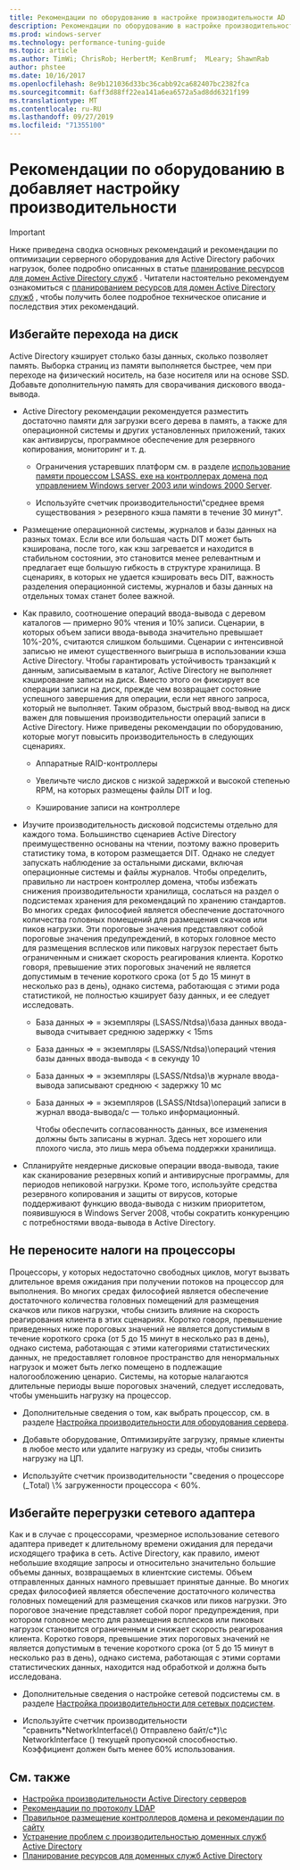 ```yaml
---
title: Рекомендации по оборудованию в настройке производительности AD
description: Рекомендации по оборудованию в настройке производительности AD
ms.prod: windows-server
ms.technology: performance-tuning-guide
ms.topic: article
ms.author: TimWi; ChrisRob; HerbertM; KenBrumf;  MLeary; ShawnRab
author: phstee
ms.date: 10/16/2017
ms.openlocfilehash: 8e9b121036d33bc36cabb92ca682407bc2382fca
ms.sourcegitcommit: 6aff3d88ff22ea141a6ea6572a5ad8dd6321f199
ms.translationtype: MT
ms.contentlocale: ru-RU
ms.lasthandoff: 09/27/2019
ms.locfileid: "71355100"
---
```

# <a name="hardware-considerations-in-adds-performance-tuning"></a>Рекомендации по оборудованию в добавляет настройку производительности 

>[!Important]
> Ниже приведена сводка основных рекомендаций и рекомендации по оптимизации серверного оборудования для Active Directory рабочих нагрузок, более подробно описанных в статье [планирование ресурсов для домен Active Directory служб](https://go.microsoft.com/fwlink/?LinkId=324566) . Читатели настоятельно рекомендуем ознакомиться с [планированием ресурсов для домен Active Directory служб](https://go.microsoft.com/fwlink/?LinkId=324566) , чтобы получить более подробное техническое описание и последствия этих рекомендаций.

## <a name="avoid-going-to-disk"></a>Избегайте перехода на диск

Active Directory кэширует столько базы данных, сколько позволяет память. Выборка страниц из памяти выполняется быстрее, чем при переходе на физический носитель, на базе носителя или на основе SSD. Добавьте дополнительную память для сворачивания дискового ввода-вывода.

-   Active Directory рекомендации рекомендуется разместить достаточно памяти для загрузки всего дерева в память, а также для операционной системы и других установленных приложений, таких как антивирусы, программное обеспечение для резервного копирования, мониторинг и т. д.

    -   Ограничения устаревших платформ см. в разделе [использование памяти процессом LSASS. exe на контроллерах домена под управлением Windows server 2003 или windows 2000 Server](https://support.microsoft.com/kb/308356).

    -   Используйте счетчик производительности\\"среднее время существования &gt; резервного кэша памяти в течение 30 минут".

-   Размещение операционной системы, журналов и базы данных на разных томах. Если все или большая часть DIT может быть кэширована, после того, как кэш загревается и находится в стабильном состоянии, это становится менее релевантным и предлагает еще большую гибкость в структуре хранилища. В сценариях, в которых не удается кэшировать весь DIT, важность разделения операционной системы, журналов и базы данных на отдельных томах станет более важной.

-   Как правило, соотношение операций ввода-вывода с деревом каталогов — примерно 90% чтения и 10% записи. Сценарии, в которых объем записи ввода-вывода значительно превышает 10%-20%, считаются слишком большими. Сценарии с интенсивной записью не имеют существенного выигрыша в использовании кэша Active Directory. Чтобы гарантировать устойчивость транзакций к данным, записываемым в каталог, Active Directory не выполняет кэширование записи на диск. Вместо этого он фиксирует все операции записи на диск, прежде чем возвращает состояние успешного завершения для операции, если нет явного запроса, который не выполняет. Таким образом, быстрый ввод-вывод на диск важен для повышения производительности операций записи в Active Directory. Ниже приведены рекомендации по оборудованию, которые могут повысить производительность в следующих сценариях.

    -   Аппаратные RAID-контроллеры

    -   Увеличьте число дисков с низкой задержкой и высокой степенью RPM, на которых размещены файлы DIT и log.

    -   Кэширование записи на контроллере

-   Изучите производительность дисковой подсистемы отдельно для каждого тома. Большинство сценариев Active Directory преимущественно основаны на чтении, поэтому важно проверить статистику тома, в котором размещается DIT. Однако не следует запускать наблюдение за остальными дисками, включая операционные системы и файлы журналов. Чтобы определить, правильно ли настроен контроллер домена, чтобы избежать снижения производительности хранилища, сослаться на раздел о подсистемах хранения для рекомендаций по хранению стандартов. Во многих средах философией является обеспечение достаточного количества головных помещений для размещения скачков или пиков нагрузки. Эти пороговые значения представляют собой пороговые значения предупреждений, в которых головное место для размещения всплесков или пиковых нагрузок перестает быть ограниченным и снижает скорость реагирования клиента. Коротко говоря, превышение этих пороговых значений не является допустимым в течение короткого срока (от 5 до 15 минут в несколько раз в день), однако система, работающая с этими рода статистикой, не полностью кэширует базу данных, и ее следует исследовать.

    -   База данных =&gt; = экземпляры (LSASS/Ntdsa)\\база данных ввода-вывода считывает среднюю задержку &lt; 15ms

    -   База данных =&gt; = экземпляры (LSASS/Ntdsa)\\операций чтения базы данных ввода-вывода &lt; в секунду 10

    -   База данных =&gt; = экземпляры (LSASS/Ntdsa)\\в журнале ввода-вывода записывают среднюю &lt; задержку 10 мс

    -   База данных =&gt; = экземпляров (LSASS/Ntdsa)\\операций записи в журнал ввода-вывода/с — только информационный.

        Чтобы обеспечить согласованность данных, все изменения должны быть записаны в журнал. Здесь нет хорошего или плохого числа, это лишь мера объема поддержки хранилища.

-   Спланируйте неядерные дисковые операции ввода-вывода, такие как сканирование резервных копий и антивирусные программы, для периодов непиковой нагрузки. Кроме того, используйте средства резервного копирования и защиты от вирусов, которые поддерживают функцию ввода-вывода с низким приоритетом, появившуюся в Windows Server 2008, чтобы сократить конкуренцию с потребностями ввода-вывода в Active Directory.

## <a name="dont-over-tax-the-processors"></a>Не переносите налоги на процессоры

Процессоры, у которых недостаточно свободных циклов, могут вызвать длительное время ожидания при получении потоков на процессор для выполнения. Во многих средах философией является обеспечение достаточного количества головных помещений для размещения скачков или пиков нагрузки, чтобы снизить влияние на скорость реагирования клиента в этих сценариях. Коротко говоря, превышение приведенных ниже пороговых значений не является допустимым в течение короткого срока (от 5 до 15 минут в несколько раз в день), однако система, работающая с этими категориями статистических данных, не предоставляет головное пространство для ненормальных нагрузок и может быть легко помещено в подлежащие налогообложению ценарио. Системы, на которые налагаются длительные периоды выше пороговых значений, следует исследовать, чтобы уменьшить нагрузку на процессор.

-   Дополнительные сведения о том, как выбрать процессор, см. в разделе [Настройка производительности для оборудования сервера](../../hardware/index.md).

-   Добавьте оборудование, Оптимизируйте загрузку, прямые клиенты в любое место или удалите нагрузку из среды, чтобы снизить нагрузку на ЦП.

-   Используйте счетчик производительности "сведения о процессоре (\_Total) \\% загруженности процессора &lt; 60%.

## <a name="avoid-overloading-the-network-adapter"></a>Избегайте перегрузки сетевого адаптера

Как и в случае с процессорами, чрезмерное использование сетевого адаптера приведет к длительному времени ожидания для передачи исходящего трафика в сеть. Active Directory, как правило, имеют небольшие входящие запросы и относительно значительно большие объемы данных, возвращаемых в клиентские системы. Объем отправленных данных намного превышает принятые данные. Во многих средах философией является обеспечение достаточного количества головных помещений для размещения скачков или пиков нагрузки. Это пороговое значение представляет собой порог предупреждения, при котором головное место для размещения всплесков или пиковых нагрузок становится ограниченным и снижает скорость реагирования клиента. Коротко говоря, превышение этих пороговых значений не является допустимым в течение короткого срока (от 5 до 15 минут в несколько раз в день), однако система, работающая с этими сортами статистических данных, находится над обработкой и должна быть исследована.

-   Дополнительные сведения о настройке сетевой подсистемы см. в разделе [Настройка производительности для сетевых подсистем](../../../../networking/technologies/network-subsystem/net-sub-performance-top.md).

-   Используйте счетчик производительности "сравнить\*NetworkInterface\\() Отправлено байт/с\*)\\с NetworkInterface () текущей пропускной способностью. Коэффициент должен быть менее 60% использования.

## <a name="see-also"></a>См. также
- [Настройка производительности Active Directory серверов](index.md)
- [Рекомендации по протоколу LDAP](ldap-considerations.md)
- [Правильное размещение контроллеров домена и рекомендации по сайту](site-definition-considerations.md)
- [Устранение проблем с производительностью доменных служб Active Directory](troubleshoot.md) 
- [Планирование ресурсов для доменных служб Active Directory](https://go.microsoft.com/fwlink/?LinkId=324566)